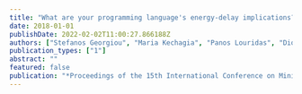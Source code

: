 ```yaml
---
title: "What are your programming language's energy-delay implications?"
date: 2018-01-01
publishDate: 2022-02-02T11:00:27.866188Z
authors: ["Stefanos Georgiou", "Maria Kechagia", "Panos Louridas", "Diomidis Spinellis"]
publication_types: ["1"]
abstract: ""
featured: false
publication: "*Proceedings of the 15th International Conference on Mining Software Repositories*"
---
```


